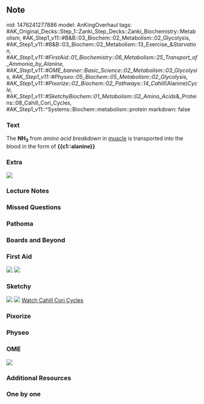 ## Note
nid: 1476241277886
model: AnKingOverhaul
tags: #AK_Original_Decks::Step_1::Zanki_Step_Decks::Zanki_Biochemistry::Metabolism, #AK_Step1_v11::#B&B::03_Biochem::02_Metabolism::02_Glycolysis, #AK_Step1_v11::#B&B::03_Biochem::02_Metabolism::13_Exercise_&_Starvation, #AK_Step1_v11::#FirstAid::01_Biochemistry::06_Metabolism::25_Transport_of_Ammonia_by_Alanine, #AK_Step1_v11::#OME_banner::Basic_Science::02_Metabolism::03_Glycolysis, #AK_Step1_v11::#Physeo::05_Biochem::05_Metabolism::02_Glycolysis, #AK_Step1_v11::#Pixorize::02_Biochem::02_Pathways::14_Cahill_(Alanine)_Cycle, #AK_Step1_v11::#SketchyBiochem::01_Metabolism::02_Amino_Acids_&_Proteins::08_Cahill_Cori_Cycles, #AK_Step1_v11::^Systems::Biochem::metabolism::protein
markdown: false

### Text
<div>
  The <b>NH<sub>3</sub></b> from <i>amino acid breakdown</i> in
  <u>muscle</u> is transported into the blood in the form of
  <b>{{c1::alanine}}</b>
</div>

### Extra
<img src="paste-563284960870604.jpg">

### Lecture Notes


### Missed Questions


### Pathoma


### Boards and Beyond


### First Aid
<img src="tmprKyTak.png"> <img src="tmp5nlPaS.png">

### Sketchy
<img src="Screen%20Shot%202021-01-07%20at%2015.19.04.jpg">
<img src="Screen%20Shot%202021-01-07%20at%2015.19.18.jpg"> <a href=
"https://dashboard.sketchy.com/study/medical/courses/medical-biochemistry/units/medical-biochemistry-metabolism/videos/medical-biochemistry-metabolism-amino-acids-and-proteins-the-cahill-and-cori-cycles?utm_source=anki&utm_medium=partnership&utm_campaign=february_update&utm_content=medical">
Watch Cahill Cori Cycles</a>

### Pixorize


### Physeo


### OME
<div class="ome-widget">
  <a href=
  "https://onlinemeded.org/spa/metabolism/glycolysis/acquire?ref=anki">
  <img src="_OME_AnkiFlashcards_Lesson_6.png"></a>
</div>

### Additional Resources


### One by one

